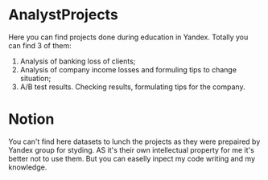 # AnalystProjects
Here you can find projects done during education in Yandex. Totally you can find 3 of them:
1) Analysis of banking loss of clients;
2) Analysis of company income losses and formuling tips to change situation;
3) A/B test results. Checking results, formulating tips for the company.
# Notion
You can't find here datasets to lunch the projects as they were prepaired by Yandex group for styding. AS it's their own intellectual property for me it's better not to use them. But you can easelly inpect my code writing and my knowledge. 
